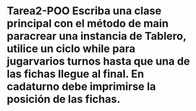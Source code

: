 # Tarea2-POO  Escriba una clase principal con el método de main paracrear una instancia de Tablero, utilice un ciclo while para jugarvarios turnos hasta que una de las fichas llegue al final. En cadaturno debe imprimirse la posición de las fichas.
